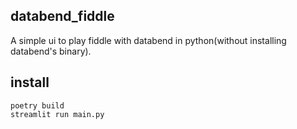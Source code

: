## databend_fiddle

A simple ui to play fiddle with databend in python(without installing databend's binary).
## install

```shell
poetry build
streamlit run main.py
```

